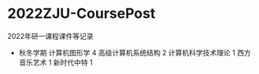 # 2022ZJU-CoursePost
2022年研一课程课件等记录
* 秋冬学期
  计算机图形学 4
  高级计算机系统结构 2
  计算机科学技术理论 1
  西方音乐艺术 1
  新时代中特 1
